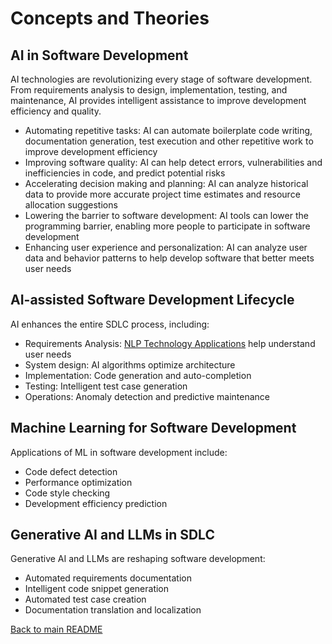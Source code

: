 # Concepts and Theories

## AI in Software Development

AI technologies are revolutionizing every stage of software development. From requirements analysis to design, implementation, testing, and maintenance, AI provides intelligent assistance to improve development efficiency and quality.

- Automating repetitive tasks: AI can automate boilerplate code writing, documentation generation, test execution and other repetitive work to improve development efficiency
- Improving software quality: AI can help detect errors, vulnerabilities and inefficiencies in code, and predict potential risks
- Accelerating decision making and planning: AI can analyze historical data to provide more accurate project time estimates and resource allocation suggestions
- Lowering the barrier to software development: AI tools can lower the programming barrier, enabling more people to participate in software development
- Enhancing user experience and personalization: AI can analyze user data and behavior patterns to help develop software that better meets user needs

## AI-assisted Software Development Lifecycle

AI enhances the entire SDLC process, including:
- Requirements Analysis: [NLP Technology Applications](requirements-analysis.md) help understand user needs
- System design: AI algorithms optimize architecture
- Implementation: Code generation and auto-completion
- Testing: Intelligent test case generation
- Operations: Anomaly detection and predictive maintenance

## Machine Learning for Software Development

Applications of ML in software development include:
- Code defect detection
- Performance optimization
- Code style checking
- Development efficiency prediction

## Generative AI and LLMs in SDLC

Generative AI and LLMs are reshaping software development:
- Automated requirements documentation
- Intelligent code snippet generation
- Automated test case creation
- Documentation translation and localization

[Back to main README](../../README.md)